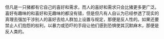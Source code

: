 但凡是一只猪都有它自己的喜好和需求，而人的喜好和需求只会比猪更多更广泛。
喜好有趣味的和喜好和无趣味的都没有错，但是但凡有人自认为已经参透了现实的真理去强加干涉别人的喜好去给人群加上设置与规定，那便是反人性的。如果还要禁止人们抱怨的权利，以暴力或恐吓的手段让他们感到恐惧使其沉默麻木，那便是反人类的。